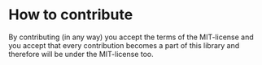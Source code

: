 How to contribute
=================
By contributing (in any way) you accept the terms of the MIT-license and you accept that every contribution becomes a
part of this library and therefore will be under the MIT-license too.
